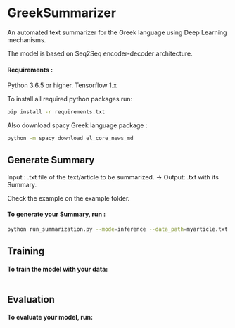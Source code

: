 # GreekSummarizer
An automated text summarizer for the Greek language using Deep Learning mechanisms.

The model is based on Seq2Seq encoder-decoder architecture.

#### Requirements :
Python 3.6.5 or higher.
Tensorflow 1.x

To install all required python packages run:
```bash
pip install -r requirements.txt

```
Also download spacy Greek language package :
```bash
python -m spacy download el_core_news_md

```
## Generate Summary
Input : .txt file of the text/article to be summarized.   ->  Output: .txt with its Summary.

Check the example on the example folder.

#### To generate your Summary, run :
```bash
python run_summarization.py --mode=inference --data_path=myarticle.txt --vocab_path=../vocab_v1 --log_root=logs_v1

```
## Training
#### To train the model with your data:
```bash

```
## Evaluation
#### To evaluate your model, run:
```bash

```
